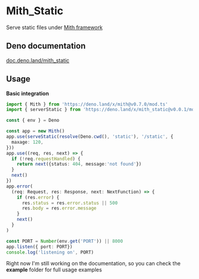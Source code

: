 # Mith_Static

Serve static files under [Mith framework](https://github.com/JWebCoder/mith)

## Deno documentation

[doc.deno.land/mith_static](https://doc.deno.land/https/deno.land/x/mith_static/mod.ts)

## Usage

**Basic integration**
```typescript
import { Mith } from 'https://deno.land/x/mith@v0.7.0/mod.ts'
import { serverStatic } from 'https://deno.land/x/mith_static@v0.0.1/mod.ts'

const { env } = Deno

const app = new Mith()
app.use(serveStatic(resolve(Deno.cwd(), 'static'), '/static', {
  maxage: 120,
}))
app.use((req, res, next) => {
  if (!req.requestHandled) {
    return next({status: 404, message:'not found'})
  }
  next()
})
app.error(
  (req: Request, res: Response, next: NextFunction) => {
    if (res.error) {
      res.status = res.error.status || 500
      res.body = res.error.message
    }
    next()
  }
)

const PORT = Number(env.get('PORT')) || 8000
app.listen({ port: PORT})
console.log('listening on', PORT)
```

Right now I'm still working on the documentation, so you can check the **example** folder for full usage examples
